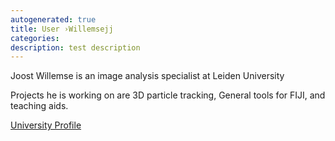 ```yaml
---
autogenerated: true
title: User ›Willemsejj
categories: 
description: test description
---
```


Joost Willemse is an image analysis specialist at Leiden University

Projects he is working on are 3D particle tracking, General tools for FIJI, and teaching aids.

[University Profile](https://www.universiteitleiden.nl/en/staffmembers/joost-willemse#tab-1)
